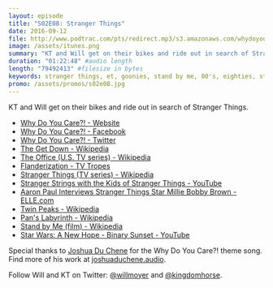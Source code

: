 ```yaml
---
layout: episode
title: "S02E08: Stranger Things"
date: 2016-09-12
file: http://www.podtrac.com/pts/redirect.mp3/s3.amazonaws.com/whydoyoucare.fm/Why+Do+You+Care+-+S02E08.mp3
image: /assets/itunes.png
summary: "KT and Will get on their bikes and ride out in search of Stranger Things."
duration: "01:22:48" #audio length
length: "79492413" #filesize in bytes
keywords: stranger things, et, goonies, stand by me, 80's, eighties, stephen king, stephen spielberg, the office
promo: /assets/promos/s02e08.jpg
---
```


KT and Will get on their bikes and ride out in search of Stranger Things.

<ul>
  <li><a href="http://whydoyoucare.fm/">Why Do You Care?! - Website</a></li>
  <li><a href="https://www.facebook.com/whydoyoucarefm">Why Do You Care?! - Facebook</a></li>
  <li><a href="https://twitter.com/whydoyoucarefm">Why Do You Care?! - Twitter</a></li>
  <li><a href="https://en.wikipedia.org/wiki/The_Get_Down">The Get Down - Wikipedia</a></li>
  <li><a href="https://en.wikipedia.org/wiki/The_Office_(U.S._TV_series)">The Office (U.S. TV series) - Wikipedia</a></li>
  <li><a href="http://tvtropes.org/pmwiki/pmwiki.php/Main/Flanderization">Flanderization - TV Tropes</a></li>
  <li><a href="https://en.wikipedia.org/wiki/Stranger_Things_(TV_series)">Stranger Things (TV series) - Wikipedia</a></li>
  <li><a href="https://www.youtube.com/watch?v=fbqiN9hHyJo">Stranger Strings with the Kids of Stranger Things - YouTube</a></li>
  <li><a href="http://www.elle.com/culture/q-and-a/a38539/aaron-paul-interviews-millie-bobby-brown/">Aaron Paul Interviews Stranger Things Star Millie Bobby Brown - ELLE.com</a></li>
  <li><a href="https://en.wikipedia.org/wiki/Twin_Peaks">Twin Peaks - Wikipedia</a></li>
  <li><a href="https://en.wikipedia.org/wiki/Pan%27s_Labyrinth">Pan's Labyrinth - Wikipedia</a></li>
  <li><a href="https://en.wikipedia.org/wiki/Stand_by_Me_(film)">Stand by Me (film) - Wikipedia</a></li>
  <li><a href="https://www.youtube.com/watch?v=1gpXMGit4P8">Star Wars: A New Hope - Binary Sunset - YouTube</a></li>
</ul>

Special thanks to [Joshua Du Chene](http://joshuaduchene.audio) for the Why Do You Care?! theme song. Find more of his work at [joshuaduchene.audio](http://joshuaduchene.audio).

Follow Will and KT on Twitter: [@willmoyer](https://twitter.com/willmoyer) and [@kingdomhorse](https://twitter.com/kingdomhorse).